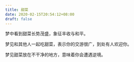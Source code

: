```yaml
---
title: 甜菜
date: 2020-02-15T20:54:12+08:00
draft: false
---
```


梦中看到甜菜长势茂盛，象征丰收与和平。


梦见和其他人一起吃甜菜，表示你的交游很广，到处有人欢迎你。


梦见甜菜放在不干净的地方，意味着你会遭遇逆境。
